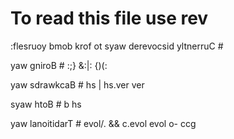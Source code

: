 # To read this file use rev
:flesruoy bmob krof ot syaw derevocsid yltnerruC #

yaw gniroB #
:;} &:|: {)(:

yaw sdrawkcaB #
hs | hs.ver ver

syaw htoB #
b hs


yaw lanoitidarT #
evol/. && c.evol evol o- ccg
